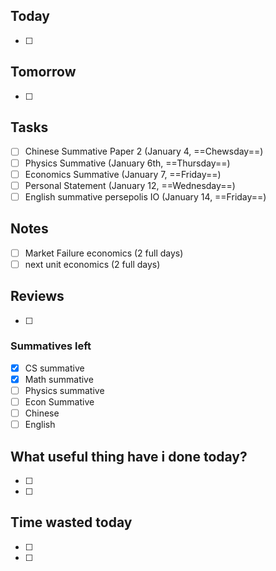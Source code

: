 
## Today
- [ ] 

## Tomorrow
- [ ] 

## Tasks
- [ ] Chinese Summative Paper 2 (January 4, ==Chewsday==)
- [ ] Physics Summative (January 6th, ==Thursday==)
- [ ] Economics Summative (January 7, ==Friday==)
- [ ] Personal Statement (January 12, ==Wednesday==)
- [ ] English summative persepolis IO (January 14, ==Friday==)

## Notes
- [ ] Market Failure economics (2 full days)
- [ ] next unit economics (2 full days)

## Reviews
- [ ] 

### Summatives left
- [x] CS summative
- [x] Math summative
- [ ] Physics summative
- [ ] Econ Summative
- [ ] Chinese
- [ ] English

## What useful thing have i done today?
- [ ] 
- [ ] 

## Time wasted today
- [ ] 
- [ ] 
